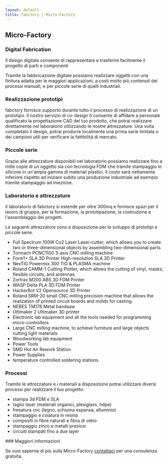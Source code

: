 ```yaml
---
layout: default
title: fabctory | Micro-Factory
---
```


## Micro-Factory

### Digital Fabrication

Il design digitale consente di rappresentare e trasferire facilmente il progetto di parti e componenti

Tramite la fabbricazione digitale possiamo realizzare oggetti con una finitura adatta per le maggiori applicazioni, a costi molto più contenuti dei processi manuali, e per piccole serie di quelli industriali.

### Realizzazione prototipi

fabctory fornisce supporto durante tutto il processo di realizzazione di un prototipo. Il nostro servizio di co-design ti consente di affidare a personale qualificato la progettazione CAD del tuo prodotto, che potrai realizzare direttamente nel laboratorio utilizzando le nostre attrezzature. Una volta completato il design, potrai produrre localmente una prima serie limitata o dei campioni utili per verificare la fattibilità di mercato.

### Piccole serie

Grazie alle attrezzature disponibili nel laboratorio possiamo realizzare fino a mille copie di un oggetto sia con
tecnologia FDM che tramite stampaggio in silicone in un'ampia gamma di materiali plastici. Il costo sarà nettamente inferiore rispetto ad iniziare subito una produzione industriale ad esempio tramite stampaggio ad iniezione.

### Laboratorio e attrezzature

Il laboratorio di fabctory si estende per oltre 300mq e fornisce spazi per il lavoro di gruppo, per la formazione, la prototipazione, la costruzione e l'assemblaggio dei progetti.

Le seguenti attrezzature sono a disposizione per lo sviluppo di prototipi e piccole serie.

- Full Spectrum 100W Co2 Laser Laser-cutter, which allows you to create two or three-dimensional objects by assembling two-dimensional parts.
- Tormach PCNC1100 3-axis CNC milling machine
- Form1+ SLA 3D Printer High-resolution SLA 3D Printer
- NexTIG Powermix 300 TIG & PLASMA machine
- Roland CAMM-1 Cutting Plotter, which allows the cutting of vinyl, masks, flexible circuits, and antennas.
- Zortrax M200 ABS 3D FDM Printer
- WASP Delta PLA 3D FDM Printer
- HackerBot V2 Opensource 3D Printer
- Roland SRM-20 small CNC milling precision machine that allows the realization of printed circuit boards and molds for casting.
- NEBES TM178 Metal bandsaw
- Ultimaker 2 Ultimaker 3D printer
- Electronic lab equipment and all the tools needed for programming micro-controllers.
- Large CNC milling machine, to achieve furniture and large objects cutting light materials
- Woodworking lab equipment
- Power Tools
- SMD Hot Air Rework Station
- Power Supplies
- temperature controlled soldering stations

### Processi

Tramite le attrezzature e i materiali a disposizione potrai utilizzare diversi processi per realizzare il tuo progetto:

- stampa 3d FDM e SLA
- taglio laser (materiali organici, plexiglass, hdpe)
- fresatura cnc  (legno, schiuma espansa, alluminio)
- stampaggio e colatura in resina
- compositi in fibre naturali e fibra di vetro
- stampaggio zinco e metalli preziosi
- circuiti stampati fino a due layer

### Maggiori informazioni

Se vuoi saperne di più sulla Micro-Factory [contattaci](mailto:info@fabctory.com) per una consulenza gratuita.
